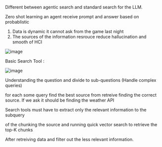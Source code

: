 Different between agentic search and standard search for the LLM.

Zero shot learning an agent receive prompt and answer based on probablistic

1. Data is dynamic it cannot ask from the game last night
2. The sources of the information resrouce reduce hallucination and smooth of HCI

![image](https://github.com/user-attachments/assets/536ee2f6-e8f1-4c6e-b0b1-226635fa644b)

Basic Search Tool :


![image](https://github.com/user-attachments/assets/3804cd8c-b715-4161-acc7-928f46b37ed7)

Understanding the question and divide to sub-questions (Handle complex queries)

for each some query find the best source from retreive finding the correct source.
If we ask it should be finding the weather API

Search tools must have to extract only the relevant information to the subquery

of the chunking the source and running quick vector search to retrieve the top-K chunks

After retreiving data and filter out the less relevant information.




